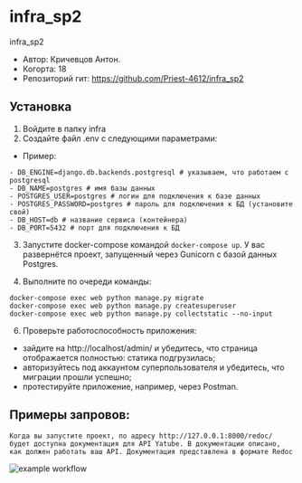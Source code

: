 # infra_sp2
infra_sp2
- Автор: Кричевцов Антон.
- Когорта: 18
- Репозиторий гит: https://github.com/Priest-4612/infra_sp2

## Установка
1. Войдите в папку infra
2. Создайте файл .env c следующими параметрами:

- Пример:
```
- DB_ENGINE=django.db.backends.postgresql # указываем, что работаем с postgresql
- DB_NAME=postgres # имя базы данных
- POSTGRES_USER=postgres # логин для подключения к базе данных
- POSTGRES_PASSWORD=postgres # пароль для подключения к БД (установите свой)
- DB_HOST=db # название сервиса (контейнера)
- DB_PORT=5432 # порт для подключения к БД
```
3. Запустите docker-compose командой ```docker-compose up```. У вас развернётся проект, запущенный через Gunicorn с базой данных Postgres.

5. Выполните по очереди команды:
```
docker-compose exec web python manage.py migrate
docker-compose exec web python manage.py createsuperuser
docker-compose exec web python manage.py collectstatic --no-input
```
6. Проверьте работоспособность приложения:
- зайдите на http://localhost/admin/ и убедитесь, что страница отображается полностью: статика подгрузилась;
- авторизуйтесь под аккаунтом суперпользователя и убедитесь, что миграции прошли успешно;
- протестируйте приложение, например, через Postman.

## Примеры запровов:
```
Когда вы запустите проект, по адресу http://127.0.0.1:8000/redoc/ будет доступна документация для API Yatube. В документации описано, как должен работать ваш API. Документация представлена в формате Redoc
```
![example workflow](https://github.com/Priest-4612/yamdb_final/actions/workflows/yamdb_final.yml/badge.svg)
